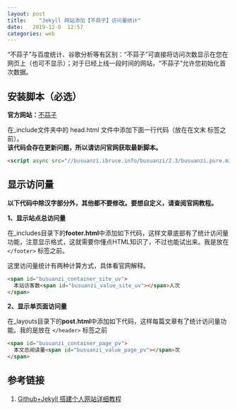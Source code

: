 ```yaml
---
layout: post
title:    "Jekyll 网站添加【不蒜子】访问量统计"
date:   2019-12-8  12:57
categories: web
---
```


“不蒜子”与百度统计、谷歌分析等有区别：“不蒜子”可直接将访问次数显示在您在网页上（也可不显示）；对于已经上线一段时间的网站，“不蒜子”允许您初始化首次数据。

<!--more-->

## 安装脚本（必选）

**官方网站：**[不蒜子](https://busuanzi.ibruce.info/)

在_include文件夹中的 head.html 文件中添加下面一行代码（放在在文末 **</head>** 标签之前）。   
**该代码会存在更新问题，所以请访问官网获取最新脚本。**

```html
<script async src="//busuanzi.ibruce.info/busuanzi/2.3/busuanzi.pure.mini.js"></script>
```

## 显示访问量

**以下代码中除汉字部分外，其他都不要修改。要想自定义，请查阅官网教程。**

**1、显示站点总访问量**

在_includes目录下的**footer.html**中添加如下代码，这样文章底部有了统计访问量功能，注意显示格式，这就需要你懂点HTML知识了，不过也能试出来。我是放在 `</footer>` 标签之前。

这里访问量统计有两种计算方式，具体看官网解释。
```html
<span id="busuanzi_container_site_uv">
  本站访客数<span id="busuanzi_value_site_uv"></span>人次
</span>
```

**2、显示单页面访问量**

在_layouts目录下的**post.html**中添加如下代码，这样每篇文章有了统计访问量功能。我的是放在 `</header>` 标签之前

```html
<span id="busuanzi_container_page_pv">
  本文总阅读量<span id="busuanzi_value_page_pv"></span>次
</span>
```

## 参考链接

1. [Github+Jekyll 搭建个人网站详细教程](https://www.cnblogs.com/civil/p/10155562.html)


